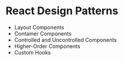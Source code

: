 # React Design Patterns

- Layout Components
- Container Components
- Controlled and Uncontrolled Components
- Higher-Order Components
- Custom Hooks
